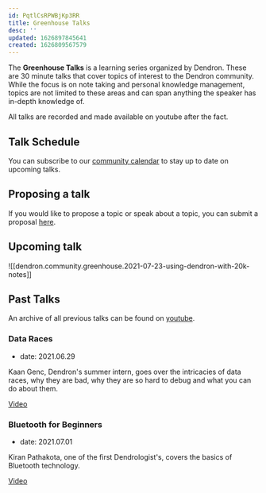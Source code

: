 ```yaml
---
id: PqtlCsRPWBjKp3RR
title: Greenhouse Talks
desc: ''
updated: 1626897845641
created: 1626809567579
---
```


The **Greenhouse Talks** is a learning series organized by Dendron. These are 30 minute talks that cover topics of interest to the Dendron community.  While the focus is on note taking and personal knowledge management, topics are not limited to these areas and can span anything the speaker has in-depth knowledge of. 

All talks are recorded and made available on youtube after the fact.

## Talk Schedule

You can subscribe to our [community calendar](https://calendar.google.com/calendar/embed?src=0s84hkmgkb4p699ahgicq0j16o%40group.calendar.google.com&ctz=America%2FLos_Angeles) to stay up to date on upcoming talks. 

## Proposing a talk

If you would like to propose a topic or speak about a topic, you can submit a proposal [here](https://docs.google.com/forms/d/e/1FAIpQLSdf6wLGmjhox8JMwUZh4GbCwwfniuWwZE7cYp1pb_aj-lR1gw/viewform?usp=sf_link).

## Upcoming talk

![[dendron.community.greenhouse.2021-07-23-using-dendron-with-20k-notes]]

## Past Talks

An archive of all previous talks can be found on [youtube](https://www.youtube.com/playlist?list=PLrXlRqY7c8J-lPtS82muQd4VD8pR7Vn4E).

### Data Races
- date: 2021.06.29

Kaan Genc, Dendron's summer intern, goes over the intricacies of data races, why they are bad, why they are so hard to debug and what you can do about them. 

[Video](https://www.youtube.com/watch?v=iIuzWkSlZd8&list=PLrXlRqY7c8J-lPtS82muQd4VD8pR7Vn4E&index=3) 

### Bluetooth for Beginners
- date: 2021.07.01

Kiran Pathakota, one of the first Dendrologist's, covers the basics of Bluetooth technology. 

[Video](https://www.youtube.com/watch?v=gzJdYicUjUs&list=PLrXlRqY7c8J-lPtS82muQd4VD8pR7Vn4E&index=1)
